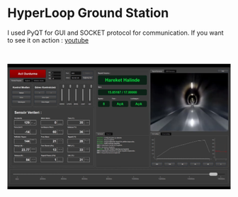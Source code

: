 # HyperLoop Ground Station
I used PyQT for GUI and SOCKET protocol for communication.
If you want to see it on action : [youtube](https://www.youtube.com/watch?v=dRoxK93ffNY)

<p>&nbsp;</p>
<div align="center">  
  <img src="https://raw.githubusercontent.com/x3beche/HyperloopGroundStation/main/Screenshot%20from%202024-01-18%2021-33-46.png" width="1200" title="GUI View">
  
</div>
